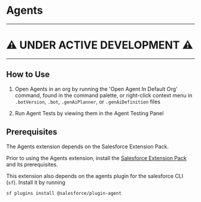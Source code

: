 # Agents

---

# :warning: UNDER ACTIVE DEVELOPMENT :warning:

---

## How to Use

1. Open Agents in an org by running the 'Open Agent In Default Org' command, found in the command palette, or right-click context menu in `.botVersion`, `.bot`, `.genAiPlanner`, or `.genAiDefinition` files

2. Run Agent Tests by viewing them in the Agent Testing Panel

## Prerequisites

The Agents extension depends on the Salesforce Extension Pack.

Prior to using the Agents extension, install the [Salesforce Extension Pack](https://marketplace.visualstudio.com/items?itemName=salesforce.salesforcedx-vscode) and its prerequisites.

This extension also depends on the agents plugin for the salesforce CLI (`sf`). Install it by running

```bash
sf plugins install @salesforce/plugin-agent
```
